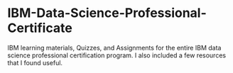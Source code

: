 # IBM-Data-Science-Professional-Certificate
IBM learning materials, Quizzes, and Assignments for the entire IBM data science professional certification program. I also included a few resources that I found useful.
